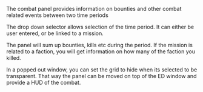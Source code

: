 The combat panel provides information on bounties and other combat related events between two time periods

The drop down selector allows selection of the time period.  It can either be user entered, or be linked to a mission.

The panel will sum up bounties, kills etc during the period.  If the mission is related to a faction, you will get information on how many of the faction you killed.

In a popped out window, you can set the grid to hide when its selected to be transparent.  That way the panel can be moved on top of the ED window and provide a HUD of the combat.